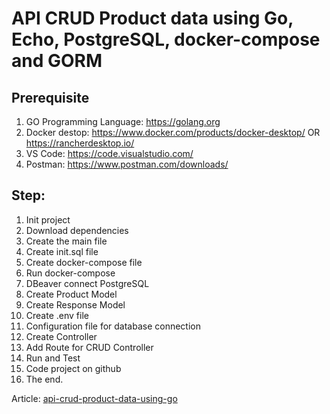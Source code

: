 # API CRUD Product data using Go, Echo, PostgreSQL, docker-compose and GORM 

## Prerequisite
1. GO Programming Language: https://golang.org
2. Docker destop: https://www.docker.com/products/docker-desktop/ OR https://rancherdesktop.io/
3. VS Code: https://code.visualstudio.com/
4. Postman: https://www.postman.com/downloads/

## Step:
1. Init project
2. Download dependencies
3. Create the main file
4. Create init.sql file
5. Create docker-compose file
6. Run docker-compose
7. DBeaver connect PostgreSQL
8. Create Product Model
9. Create Response Model
10. Create .env file
11. Configuration file for database connection
12. Create Controller
13. Add Route for CRUD Controller
14. Run and Test
15. Code project on github
16. The end.

Article: [api-crud-product-data-using-go]( https://medium.com/@jnuchit/api-crud-product-data-using-go-echo-postgresql-docker-compose-and-gorm-df82e5d9b89e)

